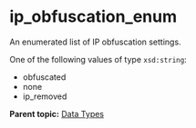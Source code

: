 # ip_obfuscation_enum

An enumerated list of IP obfuscation settings.

One of the following values of type `xsd:string`:

- obfuscated
- none
- ip_removed

**Parent topic:** [Data Types](../data_types/c_datatypes.md)

